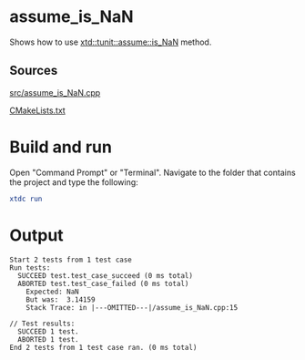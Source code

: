 # assume_is_NaN

Shows how to use [xtd::tunit::assume::is_NaN](https://gammasoft71.github.io/xtd/reference_guides/latest/classxtd_1_1tunit_1_1assume.html#ae0feb57a4c084d50894849e18d085788) method.

## Sources

[src/assume_is_NaN.cpp](src/assume_is_NaN.cpp)

[CMakeLists.txt](CMakeLists.txt)

# Build and run

Open "Command Prompt" or "Terminal". Navigate to the folder that contains the project and type the following:

```cmake
xtdc run
```

# Output

```
Start 2 tests from 1 test case
Run tests:
  SUCCEED test.test_case_succeed (0 ms total)
  ABORTED test.test_case_failed (0 ms total)
    Expected: NaN
    But was:  3.14159
    Stack Trace: in |---OMITTED---|/assume_is_NaN.cpp:15

// Test results:
  SUCCEED 1 test.
  ABORTED 1 test.
End 2 tests from 1 test case ran. (0 ms total)
```
